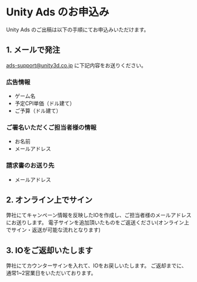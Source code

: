 # Unity Ads のお申込み

Unity Ads のご出稿は以下の手順にてお申込みいただけます。

## 1. メールで発注 

ads-support@unity3d.co.jp に下記内容をお送りください。

### 広告情報
- ゲーム名
- 予定CPI単価（ドル建て）
- ご予算（ドル建て）

### ご署名いただくご担当者様の情報
- お名前
- メールアドレス

### 請求書のお送り先
- メールアドレス

## 2. オンライン上でサイン
弊社にてキャンペーン情報を反映したIOを作成し、ご担当者様のメールアドレスにお送りします。
電子サインを追加頂いたものをご返送ください(オンライン上でサイン・返送が可能な流れとなります)

## 3. IOをご返却いたします
弊社にてカウンターサインを入れて、IOをお戻しいたします。
ご返却までに、通常1~2営業日をいただいております。